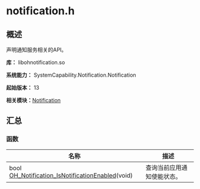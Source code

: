 # notification.h


## 概述

声明通知服务相关的API。

**库：** libohnotification.so

**系统能力：** SystemCapability.Notification.Notification

**起始版本：** 13

**相关模块：**[Notification](./capi-notification.md)


## 汇总

### 函数

| 名称 | 描述 |
| -------- | -------- |
| bool [OH_Notification_IsNotificationEnabled](./capi-notification.md#oh_notification_isnotificationenabled)(void) | 查询当前应用通知使能状态。 |
